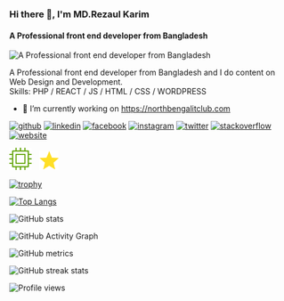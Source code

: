 ### Hi there 👋, I'm MD.Rezaul Karim
#### A Professional front end developer from Bangladesh
![A Professional front end developer from Bangladesh](https://scontent.fdac34-1.fna.fbcdn.net/v/t39.30808-6/261704406_136896918720621_1422109831382803600_n.jpg?_nc_cat=100&ccb=1-5&_nc_sid=e3f864&_nc_eui2=AeFOS29sKClUrGGwazKSFyWa0X3m4z40_H7RfebjPjT8fuX0RLdnhtDm8aNuDeublKvZrCun7Vo7YBjaauLSIB_u&_nc_ohc=EYo3Fb-qfSwAX-7ij3s&_nc_zt=23&_nc_ht=scontent.fdac34-1.fna&oh=00_AT-xcd_u6JkzKM2G2JgWAUPYHGq9fLe1fKCDP7owQiTdwA&oe=61BF119B)

A Professional front end developer from Bangladesh and I do content on Web Design and Development. 
<br>
Skills: PHP / REACT / JS / HTML / CSS / WORDPRESS

- 🔭 I’m currently working on https://northbengalitclub.com 


[<img src='https://cdn.jsdelivr.net/npm/simple-icons@3.0.1/icons/github.svg' alt='github' height='40'>](https://github.com/rezaul2448)  [<img src='https://cdn.jsdelivr.net/npm/simple-icons@3.0.1/icons/linkedin.svg' alt='linkedin' height='40'>](https://www.linkedin.com/in/rezaul24/)  [<img src='https://cdn.jsdelivr.net/npm/simple-icons@3.0.1/icons/facebook.svg' alt='facebook' height='40'>](https://www.facebook.com/rezaul2448)  [<img src='https://cdn.jsdelivr.net/npm/simple-icons@3.0.1/icons/instagram.svg' alt='instagram' height='40'>](https://www.instagram.com/mdrezaulkarim24/)  [<img src='https://cdn.jsdelivr.net/npm/simple-icons@3.0.1/icons/twitter.svg' alt='twitter' height='40'>](https://twitter.com/@rezaul2448)  [<img src='https://cdn.jsdelivr.net/npm/simple-icons@3.0.1/icons/stackoverflow.svg' alt='stackoverflow' height='40'>](https://stackoverflow.com/users/23245910/md-rezaul-karim)  [<img src='https://cdn.jsdelivr.net/npm/simple-icons@3.0.1/icons/icloud.svg' alt='website' height='40'>](https://northbengalitclub.com)  

<a href='https://docs.github.com/en/developers'><img src='https://raw.githubusercontent.com/acervenky/animated-github-badges/master/assets/devbadge.gif' width='40' height='40'></a> <a href='https://stars.github.com/'><img src='https://raw.githubusercontent.com/acervenky/animated-github-badges/master/assets/starbadge.gif' width='35' height='35'></a> 

[![trophy](https://github-profile-trophy.vercel.app/?username=rezaul2448)](https://github.com/ryo-ma/github-profile-trophy)

[![Top Langs](https://github-readme-stats.vercel.app/api/top-langs/?username=rezaul2448)](https://github.com/anuraghazra/github-readme-stats)

![GitHub stats](https://github-readme-stats.vercel.app/api?username=rezaul2448&show_icons=true)  

![GitHub Activity Graph](https://activity-graph.herokuapp.com/graph?username=rezaul2448)  

![GitHub metrics](https://metrics.lecoq.io/rezaul2448)  

![GitHub streak stats](https://github-readme-streak-stats.herokuapp.com/?user=rezaul2448)  

![Profile views](https://gpvc.arturio.dev/rezaul2448)  
